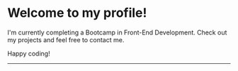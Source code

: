 # Welcome to my profile!

I'm currently completing a Bootcamp in Front-End Development.
Check out my projects and feel free to contact me.

Happy coding!

---



